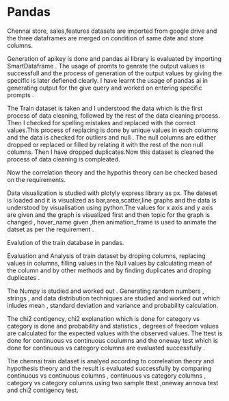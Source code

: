 # Pandas

Chennai store, sales,features datasets are imported from google drive and the three dataframes are merged on condition of same date and store columns.

Generation of apikey is done and pandas ai library is evaluated by importing SmartDataframe . The usage of promts to genrate the output values is successfull and the process of generation of the output values by giving the specific is later defiened clearly. I have learnt the usage of pandas ai in generating output for the give query and worked on entering specific prompts .

The Train dataset is taken and I understood the data which is the first process of data cleaning, followed by the rest of the data cleaning process. Then I checked for spelling mistakes and replaced with the correct values.This process of replacing is done by unique values in each columns and the data is checked for outliers and null . The null columns are edither dropped or replaced or filled by relating it with the rest of the non null columns.
Then I have dropped duplicates.Now this dataset is cleaned the process of data cleaning is compleated.

Now the correlation theory and the hypothis theory can be checked based on the requirements.

Data visualization is studied with plotyly express library as px. The dateset is loaded and it is visualized as bar,area,scatter,line graphs and the data is understood by visualisation using python.The values for x axis and y axis are given and the graph is visualized first and then topic for the graph is changed , hover_name given ,then animation_frame is used to animate the datset as per the requirement . 


Evalution of the train database in pandas.

Evaluation and Analysis of train dataset by droping columns, replacing values in columns, filling values in the Null values by calculating mean of the column and by other methods and by finding duplicates and droping duplicates .


The Numpy is studied and worked out . Generating random numbers , strings , and data distribution techniques are studied and worked out which inludes mean , standard deviation and variance and probability calculation.

The chi2 contigency, chi2 explanation which is done for category vs category is done and probability  and statistics , degrees of freedom values are calculated for the expected values with the observed values. The ttest is done for continuous vs continuous coulumns and the oneway test which is done for continuous vs category columns are evaluated successfully .

The chennai train dataset is analyed according to correleation theory and hypothesis theory and the result is evaluated successfully by comparing continuous vs continuous columns , continuous vs category columns , category vs category columns using two sample ttest ,oneway annova test and chi2 contigency test.
